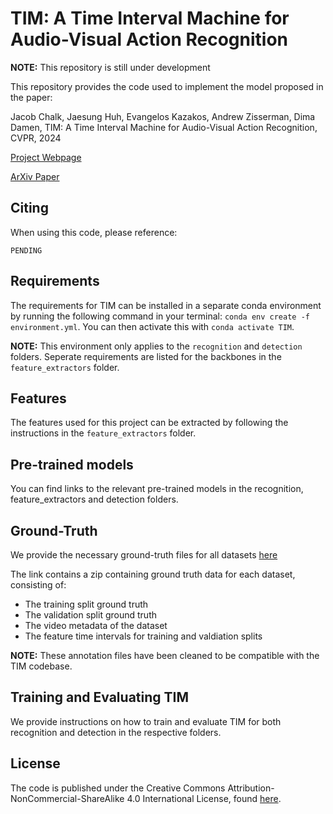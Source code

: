 # TIM: A Time Interval Machine for Audio-Visual Action Recognition

**NOTE:** This repository is still under development

This repository provides the code used to implement the model proposed in the paper:

Jacob Chalk, Jaesung Huh, Evangelos Kazakos, Andrew Zisserman, Dima Damen, TIM: A Time Interval Machine for Audio-Visual Action Recognition, CVPR, 2024

[Project Webpage](https://jacobchalk.github.io/TIM-Project)

[ArXiv Paper]()

## Citing

When using this code, please reference:

```
PENDING
```

## Requirements

The requirements for TIM can be installed in a separate conda environment by running the following command in your terminal: `conda env create -f environment.yml`. You can then activate this with `conda activate TIM`.

**NOTE:** This environment only applies to the `recognition` and `detection` folders. Seperate requirements are listed for the backbones in the `feature_extractors` folder.

## Features

The features used for this project can be extracted by following the instructions in the `feature_extractors` folder.

## Pre-trained models

You can find links to the relevant pre-trained models in the recognition, feature_extractors and detection folders.

## Ground-Truth

We provide the necessary ground-truth files for all datasets [here]()

The link contains a zip containing ground truth data for each dataset, consisting of: 
- The training split ground truth
- The validation split ground truth
- The video metadata of the dataset
- The feature time intervals for training and valdiation splits

**NOTE:** These annotation files have been cleaned to be compatible with the TIM codebase.

## Training and Evaluating TIM

We provide instructions on how to train and evaluate TIM for both recognition and detection in the respective folders.

## License

The code is published under the Creative Commons Attribution-NonCommercial-ShareAlike 4.0 International License, found [here](https://creativecommons.org/licenses/by-nc-sa/4.0/).
